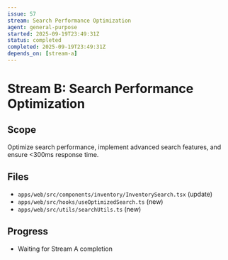 ```yaml
---
issue: 57
stream: Search Performance Optimization
agent: general-purpose
started: 2025-09-19T23:49:31Z
status: completed
completed: 2025-09-19T23:49:31Z
depends_on: [stream-a]
---
```


# Stream B: Search Performance Optimization

## Scope
Optimize search performance, implement advanced search features, and ensure <300ms response time.

## Files
- `apps/web/src/components/inventory/InventorySearch.tsx` (update)
- `apps/web/src/hooks/useOptimizedSearch.ts` (new)
- `apps/web/src/utils/searchUtils.ts` (new)

## Progress
- Waiting for Stream A completion